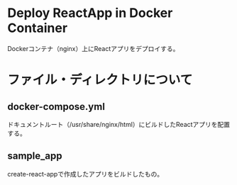# Deploy ReactApp in Docker Container
Dockerコンテナ（nginx）上にReactアプリをデプロイする。

# ファイル・ディレクトリについて
## docker-compose.yml
ドキュメントルート（/usr/share/nginx/html）にビルドしたReactアプリを配置する。

## sample_app
create-react-appで作成したアプリをビルドしたもの。
